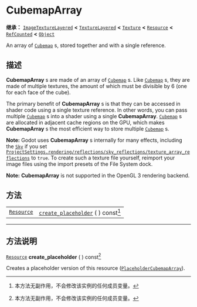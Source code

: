 <!-- ⚠ 请勿编辑本文件 ⚠ -->
<!-- 本文档使用脚本从 WeDot 引擎源码仓库生成。 -->
<!-- 生成脚本：https://github.com/WeDot-Engine/WeDot/tree/4.3/doc/tools/make_md.py； -->
<!-- 原文件：https://github.com/WeDot-Engine/WeDot/tree/4.3/doc/classes/CubemapArray.xml。 -->

<div id="_class_cubemaparray"></div>

# CubemapArray

**继承：** [`ImageTextureLayered`](class_imagetexturelayered.md) **<** [`TextureLayered`](class_texturelayered.md) **<** [`Texture`](class_texture.md) **<** [`Resource`](class_resource.md) **<** [`RefCounted`](class_refcounted.md) **<** [`Object`](class_object.md)

An array of [`Cubemap`](class_cubemap.md) s, stored together and with a single reference.

## 描述

**CubemapArray** s are made of an array of [`Cubemap`](class_cubemap.md) s. Like [`Cubemap`](class_cubemap.md) s, they are made of multiple textures, the amount of which must be divisible by 6 (one for each face of the cube).

The primary benefit of **CubemapArray** s is that they can be accessed in shader code using a single texture reference. In other words, you can pass multiple [`Cubemap`](class_cubemap.md) s into a shader using a single **CubemapArray**. [`Cubemap`](class_cubemap.md) s are allocated in adjacent cache regions on the GPU, which makes **CubemapArray** s the most efficient way to store multiple [`Cubemap`](class_cubemap.md) s.

 **Note:** Godot uses **CubemapArray** s internally for many effects, including the [`Sky`](class_sky.md) if you set [`ProjectSettings.rendering/reflections/sky_reflections/texture_array_reflections`](class_projectsettings.md#class_projectsettings_property_rendering/reflections/sky_reflections/texture_array_reflections) to `true`. To create such a texture file yourself, reimport your image files using the import presets of the File System dock.

 **Note:** **CubemapArray** is not supported in the OpenGL 3 rendering backend.

## 方法

|||
|:-:|:--|
| [`Resource`](class_resource.md) | [`create_placeholder`](class_cubemaparray.md#class_cubemaparray_method_create_placeholder) ( ) const[^const] |

<!-- rst-class:: classref-section-separator -->

---

## 方法说明

<div id="_class_cubemaparray_method_create_placeholder"></div>

[`Resource`](class_resource.md) **create_placeholder** ( ) const[^const]<div id="class_cubemaparray_method_create_placeholder"></div>

Creates a placeholder version of this resource ([`PlaceholderCubemapArray`](class_placeholdercubemaparray.md)).

[^virtual]: 本方法通常需要用户覆盖才能生效。
[^const]: 本方法无副作用，不会修改该实例的任何成员变量。
[^vararg]: 本方法除了能接受在此处描述的参数外，还能够继续接受任意数量的参数。
[^constructor]: 本方法用于构造某个类型。
[^static]: 调用本方法无需实例，可直接使用类名进行调用。
[^operator]: 本方法描述的是使用本类型作为左操作数的有效运算符。
[^bitfield]: 这个值是由下列位标志构成位掩码的整数。
[^void]: 无返回值。
